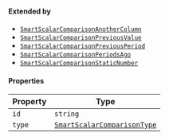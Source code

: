 #### Extended by

* [`SmartScalarComparisonAnotherColumn`](./api_html/SmartScalarComparisonAnotherColumn.md)
* [`SmartScalarComparisonPreviousValue`](./api_html/SmartScalarComparisonPreviousValue.md)
* [`SmartScalarComparisonPreviousPeriod`](./api_html/SmartScalarComparisonPreviousPeriod.md)
* [`SmartScalarComparisonPeriodsAgo`](./api_html/SmartScalarComparisonPeriodsAgo.md)
* [`SmartScalarComparisonStaticNumber`](./api_html/SmartScalarComparisonStaticNumber.md)

#### Properties

| Property                 | Type                                                                   |
| ------------------------ | ---------------------------------------------------------------------- |
| <a id="id"></a> `id`     | `string`                                                               |
| <a id="type"></a> `type` | [`SmartScalarComparisonType`](./api_html/SmartScalarComparisonType.md) |
